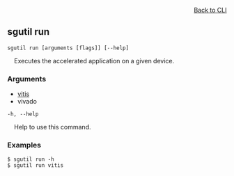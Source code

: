 <div id="readme" class="Box-body readme blob js-code-block-container">
<article class="markdown-body entry-content p-3 p-md-6" itemprop="text">
<p align="right">
<a href="https://github.com/fpgasystems/hacc/blob/main/cli/README.md#cli">Back to CLI</a>
</p>

## sgutil run

<code>sgutil run [arguments [flags]] [--help]</code>
<p>
  &nbsp; &nbsp; Executes the accelerated application on a given device.
</p>

### Arguments

* [vitis](./sgutil-run-vitis.md)
* vivado

<code>-h, --help</code>
<p>
  &nbsp; &nbsp; Help to use this command.
</p>

### Examples
```
$ sgutil run -h
$ sgutil run vitis
```